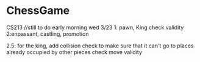 # ChessGame
CS213
//still to do early morning wed 3/23
1: pawn, King check validity
2:enpassant, castling, promotion

2.5: for the king, add collision check to make sure that it can't go to places already occupied by other pieces check move validity 
